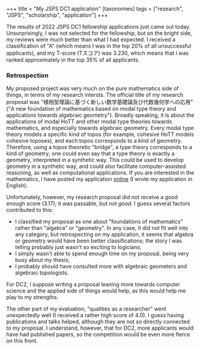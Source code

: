 +++
title = "My JSPS DC1 application"
[taxonomies]
tags = ["research", "JSPS", "scholarship", "application"]
+++

The results of 2022 JSPS DC1 fellowship applications just came out today. Unsurprisingly, I was not selected for the fellowship, but
on the bright side, my reviews were much better than what I had expected. I received a classification of "A" (which means I was in
the top 20% of all unsuccessful applicants), and my T-score (Tスコア) was 3.230, which means that I was ranked approximately
in the top 35% of all applicants.

<!-- more -->

### Retrospection

My proposed project was very much on the pure mathematics side of things, in terms of my research intersts. The official title of
my research proposal was "様相型理論に基づく新しい数学基礎論及び代数幾何学への応用" ("A new foundation of mathematics based on modal
type theory and applications towards algebraic geometry"). Broadly speaking, it is about the applications of modal HoTT and other modal
type theories towards mathematics, and especially towards algebraic geometry. Every modal type theory models a specific kind of topos
(for example, cohesive HoTT models cohesive toposes), and each topos corresponds to a kind of geometry. Therefore, using a topos theoretic "bridge",
a type theory corresponds to a kind of geometry; one could even say that a type theory is exactly a geometry, interpreted in a synthetic way. This could
be used to develop geometry in a synthetic way, and could also facilitate computer-assisted reasoning, as well as computational applications. If you
are interested in the mathematics, I have posted my application [online](/dc1.pdf) (I wrote my application in English).

Unfortunately, however, my research proposal did not receive a good enough score (3.17); it was passable, but not _good_. I guess several factors contributed
to this:

* I classified my proposal as one about "foundations of mathematics" rather than "algebra" or "geometry". In any case, it did not fit well into any category,
but retrospecting on my application, it seems that algebra or geometry would have been better classifications; the story I was telling probably just wasn't so
exciting to logicians;
* I simply wasn't able to spend enough time on my proposal, being very busy about my thesis;
* I probably should have consulted more with algebraic geometers and algebraic topologists.

For DC2, I suppose writing a proposal leaning more towards computer science and the applied side of things would help, as this would help me play to my strengths.

The other part of my evaluation, "qualities as a researcher" went unexpectedly well (I received a rather high score of 4.0). I guess having publications and talks helped,
although they are not so directly connected to my proposal. I understand, however, that for DC2, more applicants would have had published papers, so the competition would
be even more fierce on this front.